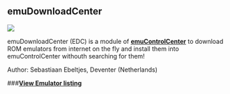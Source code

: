 ## emuDownloadCenter

![](https://raw.githubusercontent.com/wiki/PhoenixInteractiveNL/edc-masterhook/images/edc-banner-small.jpg)

emuDownloadCenter (EDC) is a module of [**emuControlCenter**](https://github.com/PhoenixInteractiveNL/emuControlCenter/wiki) to download ROM emulators from internet on the fly and install them into emuControlCenter withouth searching for them!

Author: Sebastiaan Ebeltjes, Deventer (Netherlands)

###[**View Emulator listing**](https://github.com/PhoenixInteractiveNL/edc-masterhook/wiki/download-emulators)